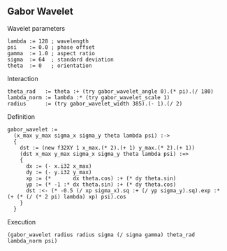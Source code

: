 Gabor Wavelet
-------------
Wavelet parameters

    lambda := 128 ; wavelength
    psi    := 0.0 ; phase offset
    gamma  := 1.0 ; aspect ratio
    sigma  := 64  ; standard deviation
    theta  := 0   ; orientation

Interaction

    theta_rad   := theta :+ (try gabor_wavelet_angle 0).(* pi).(/ 180)
    lambda_norm := lambda :* (try gabor_wavelet_scale 1)
    radius      := (try gabor_wavelet_width 385).(- 1).(/ 2)

Definition

    gabor_wavelet :=
      (x_max y_max sigma_x sigma_y theta lambda psi) :->
      {
        dst := (new f32XY 1 x_max.(* 2).(+ 1) y_max.(* 2).(+ 1))
        (dst x_max y_max sigma_x sigma_y theta lambda psi) :=>
        {
          dx := (- x.i32 x_max)
          dy := (- y.i32 y_max)
          xp := (*       dx theta.cos) :+ (* dy theta.sin)
          yp := (* -1 :* dx theta.sin) :+ (* dy theta.cos)
          dst :<- (* -0.5 (/ xp sigma_x).sq :+ (/ yp sigma_y).sq).exp :* (+ (* (/ (* 2 pi) lambda) xp) psi).cos
        }
      }

Execution

    (gabor_wavelet radius radius sigma (/ sigma gamma) theta_rad lambda_norm psi)
